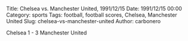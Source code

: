 Title: Chelsea vs. Manchester United, 1991/12/15
Date: 1991/12/15 00:00
Category: sports
Tags: football, football scores, Chelsea, Manchester United
Slug: chelsea-vs-manchester-united
Author: carbonero


Chelsea 1 - 3 Manchester United
